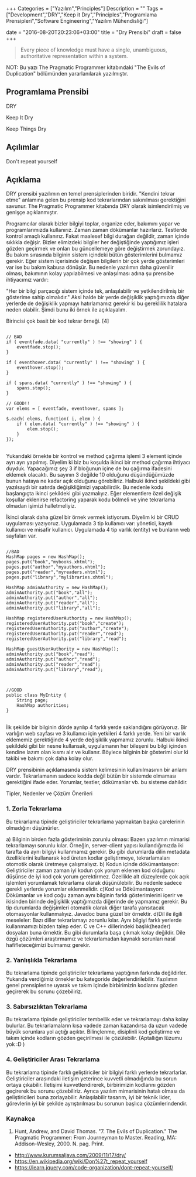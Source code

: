 +++
Categories = ["Yazılım","Principles"]
Description = ""
Tags = ["Development","DRY","Keep it Dry","Principles","Programlama Prensipleri","Software Engineering","Yazılım Mühendisliği"]

date = "2016-08-20T20:23:06+03:00"
title = "Dry Prensibi"
draft = false
+++

>Every piece of knowledge must have a single, unambiguous, authoritative representation within a system.

NOT: Bu yazı The Pragmatic Programmer kitabındaki "The Evils of Duplication" bölümünden yararlanılarak yazılmıştır.

## Programlama Prensibi

DRY

Keep It Dry

Keep Things Dry

<!--more-->

## Açılımlar

Don't repeat yourself

## Açıklama

DRY prensibi yazılımın en temel prensiplerinden biridir. "Kendini tekrar etme" anlamına gelen bu prensip kod tekrarlarından sakınılması gerektiğini savunur. The Pragmatic Programmer kitabında DRY olarak isimlendirilmiş ve genişçe açıklanmıştır.

Programcılar olarak bizler bilgiyi toplar, organize eder, bakımını yapar ve programlarımızda kullanırız. Zaman zaman dökümanlar hazırlarız. Testlerde kontrol amaçlı kullanırız. Fakat maalesef bilgi durağan değildir, zaman içinde sıklıkla değişir. Bizler elimizdeki bilgiler her değiştiğinde yaptığımız işleri gözden geçirmek ve onları bu güncellemeye göre değiştirmek zorundayız.  Bu bakım sırasında bilginin sistem içindeki bütün gösterimlerini bulmamız gerekir. Eğer sistem içerisinde değişen bilgilerin bir çok yerde gösterimleri var ise bu bakım kabusa dönüşür. Bu nedenle yazılımın daha güvenilir olması, bakımının kolay yapılabilmesi ve anlaşılması adına şu prensibe ihtiyacımız vardır:

"Her bir bilgi parçacığı sistem içinde tek, anlaşılabilir ve yetkilendirilmiş bir gösterime sahip olmalıdır."
Aksi halde bir yerde değişiklik yaptığımızda diğer yerlerde de değişiklik yapmayı hatırlamamız gerekir ki bu gereklilik hatalara neden olabilir.  Şimdi bunu iki örnek ile açıklayalım.

Birincisi çok basit bir kod tekrar örneği. [4]

<pre>
<code class="language-js">
// BAD
if ( eventfade.data( "currently" ) !== "showing" ) {
    eventfade.stop();
}
 
if ( eventhover.data( "currently" ) !== "showing" ) {
    eventhover.stop();
}
 
if ( spans.data( "currently" ) !== "showing" ) {
    spans.stop();
}
 
// GOOD!!
var elems = [ eventfade, eventhover, spans ];
 
$.each( elems, function( i, elem ) {
    if ( elem.data( "currently" ) !== "showing" ) {
        elem.stop();
    }
});
</code>
</pre>

Yukarıdaki örnekte bir kontrol ve method çağırma işlemi 3 element içinde ayrı ayrı yapılmış. Diyelim ki biz bu koşulda ikinci bir method çağırma ihtiyacı duyduk. Yapacağımız şey 3 if bloğunun içine de bu çağırma ifadesini eklemek olacaktı. Bu sayının 3 değilde 10 olduğunu düşündüğümüzde bunun hataya ne kadar açık olduğunu görebiliriz.  Halbuki ikinci şekildeki gibi yazılsaydı bir satırda değişikliğimizi yapabilirdik. Bu nedenle kodu başlangıçta ikinci şekildeki gibi yazmalıyız. Eğer elementlere özel değişik koşullar eklenirse refactoring yaparak kodu bölmeli ve yine tekrarlama olmadan işimizi halletmeliyiz.

İkinci olarak daha güzel bir örnek vermek istiyorum. Diyelim ki bir CRUD uygulaması yazıyoruz. Uygulamada 3 tip kullanıcı var: yönetici, kayıtlı kullanıcı ve misafir kullanıcı. Uygulamada 4 tip varlık (entity) ve bunların web sayfaları var.

<pre>
<code class="language-java">
//BAD
HashMap<String,String> pages = new HashMap<String, String>();
pages.put("book","mybooks.xhtml");
pages.put("author","myauthors.xhtml");
pages.put("reader","myreaders.xhtml");
pages.put("library","mylibraries.xhtml");

HashMap<String,String> adminAuthority = new HashMap<String,String>();
adminAuthority.put("book","all");
adminAuthority.put("author","all");
adminAuthority.put("reader","all");
adminAuthority.put("library","all");

HashMap<String,String> registeredUserAuthority = new HashMap<String,String>();
registeredUserAuthority.put("book","create");
registeredUserAuthority.put("author","create");
registeredUserAuthority.put("reader","read");
registeredUserAuthority.put("library","read");

HashMap<String,String> guestUserAuthority = new HashMap<String,String>();
adminAuthority.put("book","read");
adminAuthority.put("author","read");
adminAuthority.put("reader","read");
adminAuthority.put("library","read");



//GOOD
public class MyEntity {
    String page;
    HashMap<String,String> authorities;
}
</code>
</pre>


İlk şekilde bir bilginin dörde ayrılıp 4 farklı yerde saklandığını görüyoruz. Bir varlığın web sayfası ve 3 kullanıcı için yetkileri 4 farklı yerde. Yeni bir varlık eklememiz gerektiğinde 4 yerde değişiklik yapmamız zorunlu. Halbuki ikinci şekildeki gibi bir nesne kullansak, uygulamanın her bileşeni bu bilgi içinden kendine lazım olan kısmı alır ve kullanır. Böylece bilginin bir gösterimi olur ki takibi ve bakımı çok daha kolay olur.

DRY prensibinin açıklamasında sistem kelimesinin kullanılmasının bir anlamı vardır. Tekrarlamanın sadece kodda değil bütün bir sistemde olmaması gerektiğini ifade eder. Yorumlar, testler, dökümanlar vb. bu sisteme dahildir.

Tipler, Nedenler ve Çözüm Önerileri

### 1. Zorla Tekrarlama

Bu tekrarlama tipinde geliştiriciler tekrarlama yapmaktan başka çarelerinin olmadığını düşünürler.

a) Bilginin birden fazla gösteriminin zorunlu olması: Bazen yazılımın mimarisi tekrarlamayı sorunlu kılar. Örneğin, server-client yapısı kullandığımızda iki tarafta da aynı bilgiyi kullanmamız gerekir. Bu gibi durumlarda dilin metadata özelliklerini kullanarak kod üreten kodlar geliştirmeye, tekrarlamaları otomotik olarak üretmeye çalışmalıyız.
b) Kodun içinde dökümantasyon: Geliştiriciler zaman zaman iyi kodun çok yorum eklenen kod olduğunu düşünse de iyi kod çok yorum gerektirmez. Özellikle alt düzeylerde çok açık işlemleri yorumlamak tekrarlama olarak düşünülebilir. Bu nedenle sadece gerekli yerlerde yorumlar eklenmelidir.
c)Kod ve Dökümantasyon: Dökümanlar ve kod  çoğu zaman aynı bilginin farklı gösterimlerini içerir ve ikisinden birinde değişiklik yaptığımızda diğerinde de yapmamız gerekir. Bu tip durumlarda değişimleri otomatik olarak diğer tarafa yansıtacak otomasyonlar kullanmalıyız. Javadoc buna güzel bir örnektir.
d)Dil ile ilgili meseleler: Bazı diller tekrarlamayı zorunlu kılar. Aynı bilgiyi farklı yerlerde kullanmamızı bizden talep eder. C ve C++ dillerindeki başlık(header) dosyaları buna örnektir. Bu gibi durumlarla başa çıkmak kolay değildir. Dile özgü çözümleri araştırmamız ve tekrarlamadan kaynaklı sorunları nasıl hafifleteceğimizi bulmamız gerekir.

### 2. Yanlışlıkla Tekrarlama

Bu tekrarlama tipinde geliştiriciler tekrarlama yaptığının farkında değildirler. Yukarıda verdiğimiz örnekler bu kategoride değerlendirilebilir. Yazılımın genel prensiplerine uyarak ve takım içinde birbirimizin kodlarını gözden geçirerek bu sorunu çözebiliriz.

### 3. Sabırsızlıktan Tekrarlama

Bu tekrarlama tipinde geliştiriciler tembellik eder ve tekrarlamayı daha kolay bulurlar. Bu tekrarlamaların kısa vadede zaman kazandırsa da uzun vadede büyük sorunlara yol açtığı açıktır. Bilinçlenme, disiplinli kod geliştirme ve takım içinde kodların gözden geçirilmesi ile çözülebilir. (Aptallığın lüzumu yok :D )

### 4. Geliştiriciler Arası Tekrarlama

Bu tekrarlama tipinde farklı geliştiriciler bir bilgiyi farklı yerlerde tekrarlarlar. Geliştiriciler arasındaki iletişim yeterince kuvvetli olmadığında bu sorun ortaya çıkabilir. İletişimi kuvvetlendirerek, birbirimizin kodlarını gözden geçirerek bu sorunu çözebiliriz. Ayrıca yazılım mimarisinin hatalı olması da geliştiricileri buna zorlayabilir. Anlaşılabilir tasarım, iyi bir teknik lider, görevlerin iyi bir şekilde ayrıştırılması bu sorunun başlıca çözümlerindendir.

### Kaynakça

1. Hunt, Andrew, and David Thomas. "7. The Evils of Duplication." The Pragmatic Programmer: From Journeyman to Master. Reading, MA: Addison-Wesley, 2000. N. pag. Print.
+ http://www.kurumsaljava.com/2009/11/17/dry/
+ https://en.wikipedia.org/wiki/Don%27t_repeat_yourself
+ https://learn.jquery.com/code-organization/dont-repeat-yourself/